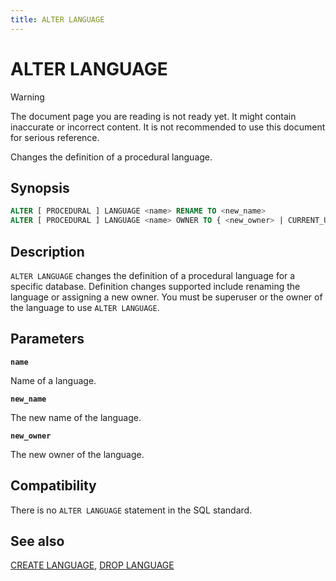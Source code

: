 ```yaml
---
title: ALTER LANGUAGE
---
```


# ALTER LANGUAGE

> [!WARNING]
> The document page you are reading is not ready yet. It might contain inaccurate or incorrect content. It is not recommended to use this document for serious reference.

Changes the definition of a procedural language.

## Synopsis

```sql
ALTER [ PROCEDURAL ] LANGUAGE <name> RENAME TO <new_name>
ALTER [ PROCEDURAL ] LANGUAGE <name> OWNER TO { <new_owner> | CURRENT_USER | SESSION_USER }
```

## Description

`ALTER LANGUAGE` changes the definition of a procedural language for a specific database. Definition changes supported include renaming the language or assigning a new owner. You must be superuser or the owner of the language to use `ALTER LANGUAGE`.

## Parameters

**`name`**

Name of a language.

**`new_name`**

The new name of the language.

**`new_owner`**

The new owner of the language.

## Compatibility

There is no `ALTER LANGUAGE` statement in the SQL standard.

## See also

[CREATE LANGUAGE](/docs/sql-stmts/sql-stmt-create-language.md), [DROP LANGUAGE](/docs/sql-stmts/sql-stmt-drop-language.md)
